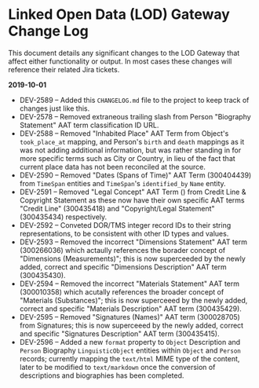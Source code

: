 # Linked Open Data (LOD) Gateway Change Log

This document details any significant changes to the LOD Gateway that affect either functionality or output. In most cases these changes will reference their related Jira tickets.

**2019-10-01**

* DEV-2589 – Added this `CHANGELOG.md` file to the project to keep track of changes just like this.
* DEV-2578 – Removed extraneous trailing slash from Person "Biography Statement" AAT term classification ID URL.
* DEV-2588 – Removed "Inhabited Place" AAT Term from Object's `took_place_at` mapping, and Person's `birth` and `death` mappings as it was not adding additional information, but was rather standing in for more specific terms such as City or Country, in lieu of the fact that current place data has not been reconciled at the source. 
* DEV-2590 – Removed "Dates (Spans of Time)" AAT Term (300404439) from `TimeSpan` entities and `TimeSpan`'s `identified_by` `Name` entity.
* DEV-2591 – Removed "Legal Concept" AAT Term () from Credit Line & Copyright Statement as these now have their own specific AAT terms "Credit Line" (300435418) and "Copyright/Legal Statement" (300435434) respectively.
* DEV-2592 – Conveted DOR/TMS integer record IDs to their string representations, to be consistent with other ID types and values.
* DEV-2593 – Removed the incorrect "Dimensions Statement" AAT term (300266036) which actaully references the borader concept of "Dimensions (Measurements)"; this is now superceeded by the newly added, correct and specific "Dimensions Description" AAT term (300435430).
* DEV-2594 – Removed the incorrect "Materials Statement" AAT term (300010358) which acutally references the broader concept of "Materials (Substances)"; this is now superceeed by the newly added, correct and specific "Materials Description" AAT term (300435429).
* DEV-2595 – Removed "Signatures (Names)" AAT term (300028705) from Signatures; this is now superceeed by the newly added, correct and specific "Signatures Description" AAT term (300435415).
* DEV-2596 – Added a new `format` property to `Object` Description and `Person` Biography `LinguisticObject` entities within `Object` and `Person` records; currently mapping the `text/html` MIME type of the content, later to be modified to `text/markdown` once the conversion of descriptions and biographies has been completed.